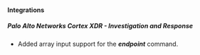 
#### Integrations
##### Palo Alto Networks Cortex XDR - Investigation and Response
- Added array input support for the ***endpoint*** command.

